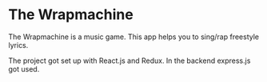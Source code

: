 # The Wrapmachine

The Wrapmachine is a music game. This app helps you to sing/rap freestyle lyrics.

The project got set up with React.js and Redux. 
In the backend express.js got used.
